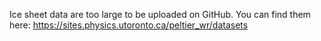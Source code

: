 Ice sheet data are too large to be uploaded on GitHub.
You can find them here: https://sites.physics.utoronto.ca/peltier_wr/datasets
